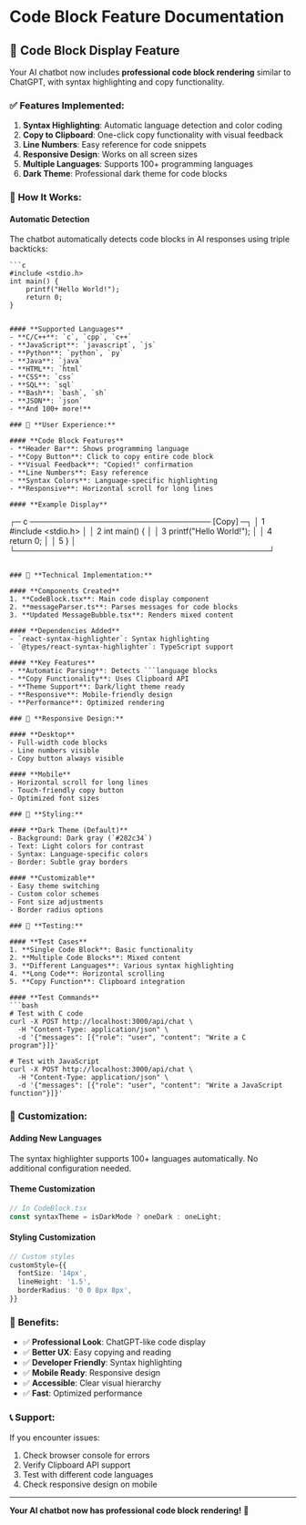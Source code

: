 # Code Block Feature Documentation

## 🎨 **Code Block Display Feature**

Your AI chatbot now includes **professional code block rendering** similar to ChatGPT, with syntax highlighting and copy functionality.

### ✅ **Features Implemented:**

1. **Syntax Highlighting**: Automatic language detection and color coding
2. **Copy to Clipboard**: One-click copy functionality with visual feedback
3. **Line Numbers**: Easy reference for code snippets
4. **Responsive Design**: Works on all screen sizes
5. **Multiple Languages**: Supports 100+ programming languages
6. **Dark Theme**: Professional dark theme for code blocks

### 🔧 **How It Works:**

#### **Automatic Detection**
The chatbot automatically detects code blocks in AI responses using triple backticks:

```
```c
#include <stdio.h>
int main() {
    printf("Hello World!");
    return 0;
}
```
```

#### **Supported Languages**
- **C/C++**: `c`, `cpp`, `c++`
- **JavaScript**: `javascript`, `js`
- **Python**: `python`, `py`
- **Java**: `java`
- **HTML**: `html`
- **CSS**: `css`
- **SQL**: `sql`
- **Bash**: `bash`, `sh`
- **JSON**: `json`
- **And 100+ more!**

### 🎯 **User Experience:**

#### **Code Block Features**
- **Header Bar**: Shows programming language
- **Copy Button**: Click to copy entire code block
- **Visual Feedback**: "Copied!" confirmation
- **Line Numbers**: Easy reference
- **Syntax Colors**: Language-specific highlighting
- **Responsive**: Horizontal scroll for long lines

#### **Example Display**
```
┌─ c ──────────────────────────────── [Copy] ─┐
│ 1  #include <stdio.h>                        │
│ 2  int main() {                              │
│ 3      printf("Hello World!");               │
│ 4      return 0;                             │
│ 5  }                                         │
└─────────────────────────────────────────────┘
```

### 🚀 **Technical Implementation:**

#### **Components Created**
1. **CodeBlock.tsx**: Main code display component
2. **messageParser.ts**: Parses messages for code blocks
3. **Updated MessageBubble.tsx**: Renders mixed content

#### **Dependencies Added**
- `react-syntax-highlighter`: Syntax highlighting
- `@types/react-syntax-highlighter`: TypeScript support

#### **Key Features**
- **Automatic Parsing**: Detects ```language blocks
- **Copy Functionality**: Uses Clipboard API
- **Theme Support**: Dark/light theme ready
- **Responsive**: Mobile-friendly design
- **Performance**: Optimized rendering

### 📱 **Responsive Design:**

#### **Desktop**
- Full-width code blocks
- Line numbers visible
- Copy button always visible

#### **Mobile**
- Horizontal scroll for long lines
- Touch-friendly copy button
- Optimized font sizes

### 🎨 **Styling:**

#### **Dark Theme (Default)**
- Background: Dark gray (`#282c34`)
- Text: Light colors for contrast
- Syntax: Language-specific colors
- Border: Subtle gray borders

#### **Customizable**
- Easy theme switching
- Custom color schemes
- Font size adjustments
- Border radius options

### 🧪 **Testing:**

#### **Test Cases**
1. **Single Code Block**: Basic functionality
2. **Multiple Code Blocks**: Mixed content
3. **Different Languages**: Various syntax highlighting
4. **Long Code**: Horizontal scrolling
5. **Copy Function**: Clipboard integration

#### **Test Commands**
```bash
# Test with C code
curl -X POST http://localhost:3000/api/chat \
  -H "Content-Type: application/json" \
  -d '{"messages": [{"role": "user", "content": "Write a C program"}]}'

# Test with JavaScript
curl -X POST http://localhost:3000/api/chat \
  -H "Content-Type: application/json" \
  -d '{"messages": [{"role": "user", "content": "Write a JavaScript function"}]}'
```

### 🔧 **Customization:**

#### **Adding New Languages**
The syntax highlighter supports 100+ languages automatically. No additional configuration needed.

#### **Theme Customization**
```typescript
// In CodeBlock.tsx
const syntaxTheme = isDarkMode ? oneDark : oneLight;
```

#### **Styling Customization**
```typescript
// Custom styles
customStyle={{
  fontSize: '14px',
  lineHeight: '1.5',
  borderRadius: '0 0 8px 8px',
}}
```

### 🎉 **Benefits:**

- ✅ **Professional Look**: ChatGPT-like code display
- ✅ **Better UX**: Easy copying and reading
- ✅ **Developer Friendly**: Syntax highlighting
- ✅ **Mobile Ready**: Responsive design
- ✅ **Accessible**: Clear visual hierarchy
- ✅ **Fast**: Optimized performance

### 📞 **Support:**

If you encounter issues:
1. Check browser console for errors
2. Verify Clipboard API support
3. Test with different code languages
4. Check responsive design on mobile

---

**Your AI chatbot now has professional code block rendering!** 🚀
